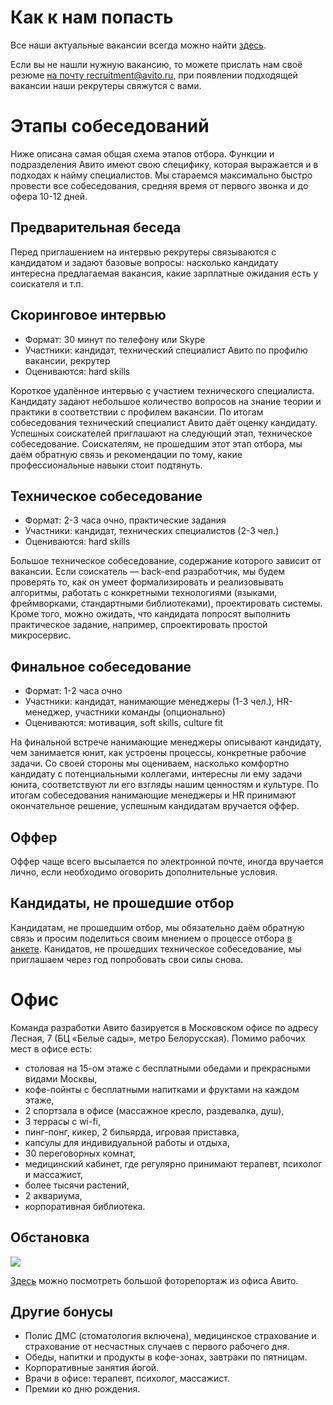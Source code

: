 # Как к нам попасть

Все наши актуальные вакансии всегда можно найти [здесь](https://www.avito.ru/company/job). 

Если вы не нашли нужную вакансию, то можете прислать нам своё резюме [на почту recruitment@avito.ru](mailto:recruitment@avito.ru), при появлении подходящей вакансии наши рекрутеры свяжутся с вами.

# Этапы собеседований
Ниже описана самая общая схема этапов отбора. Функции и подразделения Авито имеют свою специфику, которая выражается и в подходах к найму специалистов. Мы стараемся максимально быстро провести все собеседования, средняя время от первого звонка и до офера 10-12 дней.

## Предварительная беседа
Перед приглашением на интервью рекрутеры связываются с кандидатом и задают базовые вопросы: насколько кандидату интересна предлагаемая вакансия, какие зарплатные ожидания есть у соискателя и т.п.

## Скоринговое интервью
- Формат: 30 минут по телефону или Skype
- Участники: кандидат, технический специалист Авито по профилю вакансии, рекрутер
- Оцениваются: hard skills

Короткое удалённое интервью с участием технического специалиста. Кандидату задают небольшое количество вопросов на знание теории и практики в соответствии с профилем вакансии. По итогам собеседования технический специалист Авито даёт оценку кандидату. Успешных соискателей приглашают на следующий этап, техническое собеседование. Соискателям, не прошедшим этот этап отбора, мы даём обратную связь и рекомендации по тому, какие профессиональные навыки стоит подтянуть.

## Техническое собеседование
- Формат: 2-3 часа очно, практические задания
- Участники: кандидат, технических специалистов (2-3 чел.)
- Оцениваются: hard skills

Большое техническое собеседование, содержание которого зависит от вакансии. Если соискатель — back-end разработчик, мы будем проверять то, как он умеет формализировать и реализовывать алгоритмы, работать с конкретными технологиями (языками, фреймворками, стандартными библиотеками), проектировать системы. Кроме того, можно ожидать, что кандидата попросят выполнить практическое задание, например, спроектировать простой микросервис.

## Финальное собеседование
- Формат: 1-2 часа очно
- Участники: кандидат, нанимающие менеджеры (1-3 чел.), HR-менеджер, участники команды (опционально)
- Оцениваются: мотивация, soft skills, culture fit

На финальной встрече нанимающие менеджеры описывают кандидату, чем занимается юнит, как устроены процессы, конкретные рабочие задачи. Со своей стороны мы оцениваем, насколько комфортно кандидату с потенциальными коллегами, интересны ли ему задачи юнита, соответствуют ли его взгляды нашим ценностям и культуре. По итогам собеседования нанимающие менеджеры и HR принимают окончательное решение, успешным кандидатам вручается оффер. 

## Оффер

Оффер чаще всего высылается по электронной почте, иногда вручается лично, если необходимо оговорить дополнительные условия.

## Кандидаты, не прошедшие отбор

Кандидатам, не прошедшим отбор, мы обязательно даём обратную связь и просим поделиться своим мнением о процессе отбора [в анкете](https://ru.surveymonkey.com/r/3QFRLRT). Канидатов, не прошедших техническое собеседование, мы приглашаем через год попробовать свои силы снова.

# Офис

Команда разработки Авито базируется в Московском офисе по адресу Лесная, 7 (БЦ «Белые сады», метро Белорусская). Помимо рабочих мест в офисе есть:

- столовая на 15-ом этаже с бесплатными обедами и прекрасными видами Москвы,
- кофе-пойнты с бесплатными напитками и фруктами на каждом этаже,
- 2 спортзала в офисе (массажное кресло, раздевалка, душ),
- 3 террасы с wi-fi,
- пинг-понг, кикер, 2 бильярда, игровая приставка,
- капсулы для индивидуальной работы и отдыха,
- 30 переговорных комнат, 
- медицинский кабинет, где регулярно принимают терапевт, психолог и массажист,
- более тысячи растений,
- 2 аквариума,
- корпоративная библиотека.

## Обстановка
![](https://habrastorage.org/getpro/habr/post_images/51b/6c8/f89/51b6c8f893d3699b2df18ec21294036c.jpg)

[Здесь](https://habr.com/company/avito/blog/335896/) можно посмотреть большой фоторепортаж из офиса Авито. 

## Другие бонусы

- Полис ДМС (стоматология включена), медицинское страхование и страхование от несчастных случаев с первого рабочего дня. 
- Обеды, напитки и продукты в кофе-зонах, завтраки по пятницам.
- Корпоративные занятия йогой. 
- Врачи в офисе: терапевт, психолог, массажист.
- Премии ко дню рождения. 
